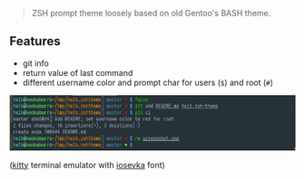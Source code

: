 > ZSH prompt theme loosely based on old Gentoo's BASH theme.

## Features

- git info
- return value of last command
- different username color and prompt char for users (`$`) and root (`#`)

![screenshot](screenshot.png)

([kitty](https://github.com/kovidgoyal/kitty/) terminal emulator with [iosevka](https://be5invis.github.io/Iosevka/) font)
